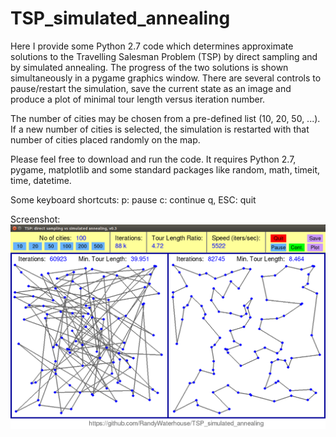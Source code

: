 # TSP_simulated_annealing

Here I provide some Python 2.7 code which determines approximate solutions to the Travelling Salesman Problem (TSP) by direct sampling and by simulated annealing. The progress of the two solutions is shown simultaneously in a pygame graphics window. There are several controls to pause/restart the simulation, save the current state as an image and produce a plot of minimal tour length versus iteration number.

The number of cities may be chosen from a pre-defined list (10, 20, 50, ...). If a new number of cities is selected, the simulation is restarted with that number of cities placed randomly on the map. 

Please feel free to download and run the code. It requires Python 2.7, pygame, matplotlib and some standard packages like random, math, timeit, time, datetime.

Some keyboard shortcuts:
p: pause
c: continue
q, ESC: quit

Screenshot:
![Screenshot](TSP_snap2.png)

